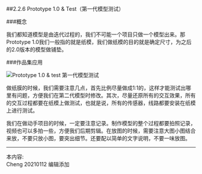 
##2.2.6 Prototype 1.0 & Test（第一代模型测试）

###概念

我们都知道模型是由迭代过程的，我们不可能一个项目只做一个模型出来。那 Prototype 1.0我们一般指的就是纸模，我们做纸模的目的就是确定尺寸，为之后的2.0版本的模型做铺垫。


###作品集应用

![ Prototype 1.0 & test 第一代模型测试](http://kitpic.makebi.net/2021/ard_09.jpg)

做纸膜的时候，我们需要注意几点，首先比例尽量做成1:1的，这样才能测试出哪里有问题，方便我们在第二代模型时修改。其次，尽量还原所有的交互效果，所有的交互过程都要在纸模上做测试，也就是说，所有的传感器，线路都要安装在纸模上进行测试。


我们在做动手项目的时候，一定要注意记录。制作模型的整个过程都要拍照记录，视频也可以多拍一些，方便我们后期剪辑。在放图的时候，需要注意大图小图结合来放，不要只放小图，要突出细节。还要配以简单的文字说明，不要一味放图。


---
本内容:  
Cheng 20210112 编辑添加
